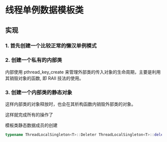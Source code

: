 # 线程单例数据模板类

## 实现

### 1. 首先创建一个比较正常的懒汉单例模式

### 2. 创建一个私有的内部类

内部使用 pthread_key_create 来管理外部类的传入对象的生命周期，主要是利用其销毁对象的函数, 即 RAII 技法的使用。

### 3. 创建一个内部类的静态对象

这样内部类的对象释放时，也会在其析构函数内销毁外部类的对象。

这样就完成所有的操作了


模板类静态数据成员的创建
```c++
typename ThreadLocalSingleton<T>::Deleter ThreadLocalSingleton<T>::deleter_;
```
